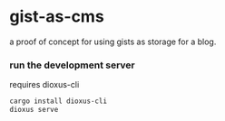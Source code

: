 # gist-as-cms

a proof of concept for using gists as storage for a blog.

### run the development server

requires dioxus-cli

```bash 
cargo install dioxus-cli
dioxus serve
```
